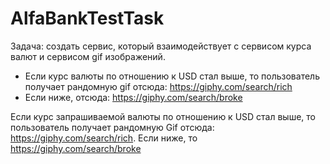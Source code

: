 # AlfaBankTestTask

Задача: создать сервис, который взаимодействует с сервисом курса валют и сервисом gif изображений.

- Если курс валюты по отношению к USD стал выше, то пользователь получает рандомную gif отсюда: https://giphy.com/search/rich
- Если ниже, отсюда: https://giphy.com/search/broke

Если курс запрашиваемой валюты по отношению к USD стал выше, то пользователь получает рандомную Gif отсюда: https://giphy.com/search/rich. Если ниже, то
 https://giphy.com/search/broke
